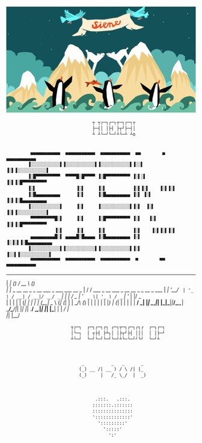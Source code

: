 ![Screenshot](images/screenshot.png)

                                    ┬ ┬┌─┐┌─┐┬─┐┌─┐┬                                                                                      
                                    ├─┤│ │├┤ ├┬┘├─┤│
                                    ┴ ┴└─┘└─┘┴└─┴ ┴o


             ▄▄▄▄▄▄▄▄▄▄▄  ▄▄▄▄▄▄▄▄▄▄▄  ▄▄▄▄▄▄▄▄▄▄▄  ▄▄        ▄  ▄▄▄▄▄▄▄▄▄▄▄ 
            ▐░░░░░░░░░░░▌▐░░░░░░░░░░░▌▐░░░░░░░░░░░▌▐░░▌      ▐░▌▐░░░░░░░░░░░▌
            ▐░█▀▀▀▀▀▀▀▀▀  ▀▀▀▀█░█▀▀▀▀ ▐░█▀▀▀▀▀▀▀▀▀ ▐░▌░▌     ▐░▌▐░█▀▀▀▀▀▀▀▀▀ 
            ▐░▌               ▐░▌     ▐░▌          ▐░▌▐░▌    ▐░▌▐░▌          
            ▐░█▄▄▄▄▄▄▄▄▄      ▐░▌     ▐░█▄▄▄▄▄▄▄▄▄ ▐░▌ ▐░▌   ▐░▌▐░█▄▄▄▄▄▄▄▄▄ 
            ▐░░░░░░░░░░░▌     ▐░▌     ▐░░░░░░░░░░░▌▐░▌  ▐░▌  ▐░▌▐░░░░░░░░░░░▌
             ▀▀▀▀▀▀▀▀▀█░▌     ▐░▌     ▐░█▀▀▀▀▀▀▀▀▀ ▐░▌   ▐░▌ ▐░▌▐░█▀▀▀▀▀▀▀▀▀ 
                      ▐░▌     ▐░▌     ▐░▌          ▐░▌    ▐░▌▐░▌▐░▌          
             ▄▄▄▄▄▄▄▄▄█░▌ ▄▄▄▄█░█▄▄▄▄ ▐░█▄▄▄▄▄▄▄▄▄ ▐░▌     ▐░▐░▌▐░█▄▄▄▄▄▄▄▄▄ 
            ▐░░░░░░░░░░░▌▐░░░░░░░░░░░▌▐░░░░░░░░░░░▌▐░▌      ▐░░▌▐░░░░░░░░░░░▌
             ▀▀▀▀▀▀▀▀▀▀▀  ▀▀▀▀▀▀▀▀▀▀▀  ▀▀▀▀▀▀▀▀▀▀▀  ▀        ▀▀  ▀▀▀▀▀▀▀▀▀▀▀ 


______                    _                 _____                                   _      
|  ___|                  (_)               /  __ \                                 (_)     
| |_ _ __ __ _ _ __   ___ _ ___  ___ __ _  | /  \/ ___  _ __ ___  _ __   __ _ _ __  _  ___ 
|  _| '__/ _` | '_ \ / __| / __|/ __/ _` | | |    / _ \| '_ ` _ \| '_ \ / _` | '_ \| |/ _ \
| | | | | (_| | | | | (__| \__ \ (_| (_| | | \__/\ (_) | | | | | | |_) | (_| | | | | |  __/
\_| |_|  \__,_|_| |_|\___|_|___/\___\__,_|  \____/\___/|_| |_| |_| .__/ \__,_|_| |_| |\___|
                                                                 | |              _/ |     
                                                                 |_|             |__/      



                            ┬┌─┐  ┌─┐┌─┐┌┐ ┌─┐┬─┐┌─┐┌┐┌  ┌─┐┌─┐
                            │└─┐  │ ┬├┤ ├┴┐│ │├┬┘├┤ │││  │ │├─┘
                            ┴└─┘  └─┘└─┘└─┘└─┘┴└─└─┘┘└┘  └─┘┴  



                                _          _   _      _  
                               (_) __ /| __ ) / \ /| |_  
                               (_)     |   /_ \_/  |  _) 

                                                           

                                     .:::.   .:::.
                                    :::::::.:::::::
                                    :::::::::::::::
                                    ':::::::::::::'
                                      ':::::::::'
                                        ':::::'
                                          ':'
